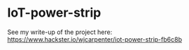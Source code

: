 # IoT-power-strip
See my write-up of the project here: https://www.hackster.io/wjcarpenter/iot-power-strip-fb6c8b
